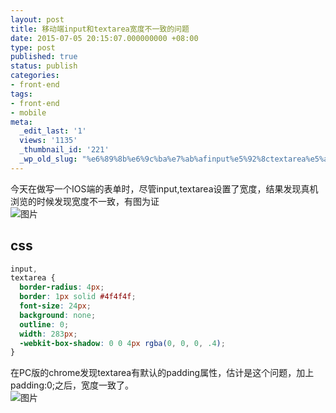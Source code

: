 ```yaml
---
layout: post
title: 移动端input和textarea宽度不一致的问题
date: 2015-07-05 20:15:07.000000000 +08:00
type: post
published: true
status: publish
categories:
- front-end
tags:
- front-end
- mobile
meta:
  _edit_last: '1'
  views: '1135'
  _thumbnail_id: '221'
  _wp_old_slug: "%e6%89%8b%e6%9c%ba%e7%ab%afinput%e5%92%8ctextarea%e5%ae%bd%e5%ba%a6%e4%b8%8d%e4%b8%80%e8%87%b4%e9%97%ae%e9%a2%98%e8%a7%a3%e5%86%b3%e6%96%b9%e6%a1%88"
---
```

今天在做写一个IOS端的表单时，尽管input,textarea设置了宽度，结果发现真机浏览的时候发现宽度不一致，有图为证   
![图片](https://og5r5kasb.qnssl.com/wp-content/uploads/2015/07/IMG_0839.png)

## css

```css
input,
textarea {
  border-radius: 4px;
  border: 1px solid #4f4f4f;
  font-size: 24px;
  background: none;
  outline: 0;
  width: 283px;
  -webkit-box-shadow: 0 0 4px rgba(0, 0, 0, .4);
}
```

在PC版的chrome发现textarea有默认的padding属性，估计是这个问题，加上padding:0;之后，宽度一致了。   
![图片](https://og5r5kasb.qnssl.com/wp-content/uploads/2015/07/IMG_0840.png)
